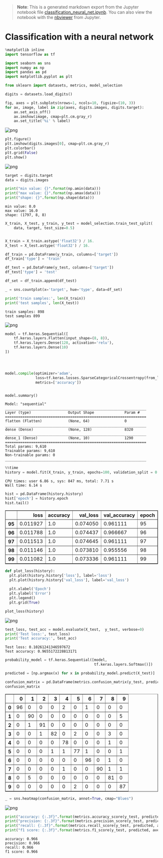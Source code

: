 >**Note**: This is a generated markdown export from the Jupyter notebook file [classification_neural_net.ipynb](classification_neural_net.ipynb).
>You can also view the notebook with the [nbviewer](https://nbviewer.jupyter.org/github/rueedlinger/machine-learning-snippets/blob/master/notebooks/supervised/neural_net/classification_neural_net.ipynb) from Jupyter. 

# Classification with a neural network


```python
%matplotlib inline
import tensorflow as tf

import seaborn as sns
import numpy as np
import pandas as pd
import matplotlib.pyplot as plt

from sklearn import datasets, metrics, model_selection
```


```python
digits = datasets.load_digits()

fig, axes = plt.subplots(nrows=1, ncols=10, figsize=(10, 3))
for ax, image, label in zip(axes, digits.images, digits.target):
    ax.set_axis_off()
    ax.imshow(image, cmap=plt.cm.gray_r)
    ax.set_title('%i' % label)
```


    
![png](classification_neural_net_files/classification_neural_net_2_0.png)
    



```python
plt.figure()
plt.imshow(digits.images[0], cmap=plt.cm.gray_r)
plt.colorbar()
plt.grid(False)
plt.show()
```


    
![png](classification_neural_net_files/classification_neural_net_3_0.png)
    



```python
target = digits.target
data = digits.images

print("min value: {}".format(np.amin(data)))
print("max value: {}".format(np.amax(data)))
print("shape: {}".format(np.shape(data)))
```

    min value: 0.0
    max value: 16.0
    shape: (1797, 8, 8)



```python
X_train, X_test, y_train, y_test = model_selection.train_test_split(
    data, target, test_size=0.5)


X_train = X_train.astype('float32') / 16.
X_test = X_test.astype('float32') / 16.

df_train = pd.DataFrame(y_train, columns=['target'])
df_train['type'] = 'train'

df_test = pd.DataFrame(y_test, columns=['target'])
df_test['type'] = 'test'

df_set = df_train.append(df_test)

_ = sns.countplot(x='target', hue='type', data=df_set)     

print('train samples:', len(X_train))
print('test samples', len(X_test))
```

    train samples: 898
    test samples 899



    
![png](classification_neural_net_files/classification_neural_net_5_1.png)
    



```python
model = tf.keras.Sequential([
    tf.keras.layers.Flatten(input_shape=(8, 8)),
    tf.keras.layers.Dense(128, activation='relu'),
    tf.keras.layers.Dense(10)
])




model.compile(optimizer='adam',
              loss=tf.keras.losses.SparseCategoricalCrossentropy(from_logits=True),
              metrics=['accuracy'])


model.summary()
```

    Model: "sequential"
    _________________________________________________________________
    Layer (type)                 Output Shape              Param #   
    =================================================================
    flatten (Flatten)            (None, 64)                0         
    _________________________________________________________________
    dense (Dense)                (None, 128)               8320      
    _________________________________________________________________
    dense_1 (Dense)              (None, 10)                1290      
    =================================================================
    Total params: 9,610
    Trainable params: 9,610
    Non-trainable params: 0
    _________________________________________________________________



```python
%%time
history = model.fit(X_train, y_train, epochs=100, validation_split = 0.2, verbose=0)
```

    CPU times: user 6.86 s, sys: 847 ms, total: 7.71 s
    Wall time: 6.14 s



```python
hist = pd.DataFrame(history.history)
hist['epoch'] = history.epoch
hist.tail()
```




<div>
<table border="1" class="dataframe">
  <thead>
    <tr style="text-align: right;">
      <th></th>
      <th>loss</th>
      <th>accuracy</th>
      <th>val_loss</th>
      <th>val_accuracy</th>
      <th>epoch</th>
    </tr>
  </thead>
  <tbody>
    <tr>
      <th>95</th>
      <td>0.011927</td>
      <td>1.0</td>
      <td>0.074050</td>
      <td>0.961111</td>
      <td>95</td>
    </tr>
    <tr>
      <th>96</th>
      <td>0.011788</td>
      <td>1.0</td>
      <td>0.074437</td>
      <td>0.966667</td>
      <td>96</td>
    </tr>
    <tr>
      <th>97</th>
      <td>0.011513</td>
      <td>1.0</td>
      <td>0.074645</td>
      <td>0.961111</td>
      <td>97</td>
    </tr>
    <tr>
      <th>98</th>
      <td>0.011146</td>
      <td>1.0</td>
      <td>0.073810</td>
      <td>0.955556</td>
      <td>98</td>
    </tr>
    <tr>
      <th>99</th>
      <td>0.011082</td>
      <td>1.0</td>
      <td>0.073336</td>
      <td>0.961111</td>
      <td>99</td>
    </tr>
  </tbody>
</table>
</div>




```python
def plot_loss(history):
  plt.plot(history.history['loss'], label='loss')
  plt.plot(history.history['val_loss'], label='val_loss')
  
  plt.xlabel('Epoch')
  plt.ylabel('Error')
  plt.legend()
  plt.grid(True)

plot_loss(history)
```


    
![png](classification_neural_net_files/classification_neural_net_9_0.png)
    



```python
test_loss, test_acc = model.evaluate(X_test,  y_test, verbose=0)
print('Test loss:', test_loss)
print('Test accuracy:', test_acc)
```

    Test loss: 0.10261241346597672
    Test accuracy: 0.9655172228813171



```python
probability_model = tf.keras.Sequential([model, 
                                         tf.keras.layers.Softmax()])

```


```python
predicted = [np.argmax(x) for x in probability_model.predict(X_test)]

confusion_matrix = pd.DataFrame(metrics.confusion_matrix(y_test, predicted))
confusion_matrix
```




<div>
<table border="1" class="dataframe">
  <thead>
    <tr style="text-align: right;">
      <th></th>
      <th>0</th>
      <th>1</th>
      <th>2</th>
      <th>3</th>
      <th>4</th>
      <th>5</th>
      <th>6</th>
      <th>7</th>
      <th>8</th>
      <th>9</th>
    </tr>
  </thead>
  <tbody>
    <tr>
      <th>0</th>
      <td>96</td>
      <td>0</td>
      <td>0</td>
      <td>0</td>
      <td>2</td>
      <td>0</td>
      <td>1</td>
      <td>0</td>
      <td>0</td>
      <td>0</td>
    </tr>
    <tr>
      <th>1</th>
      <td>0</td>
      <td>90</td>
      <td>0</td>
      <td>0</td>
      <td>0</td>
      <td>0</td>
      <td>0</td>
      <td>0</td>
      <td>0</td>
      <td>5</td>
    </tr>
    <tr>
      <th>2</th>
      <td>0</td>
      <td>1</td>
      <td>91</td>
      <td>0</td>
      <td>0</td>
      <td>0</td>
      <td>0</td>
      <td>0</td>
      <td>0</td>
      <td>0</td>
    </tr>
    <tr>
      <th>3</th>
      <td>0</td>
      <td>0</td>
      <td>1</td>
      <td>82</td>
      <td>0</td>
      <td>2</td>
      <td>0</td>
      <td>0</td>
      <td>3</td>
      <td>0</td>
    </tr>
    <tr>
      <th>4</th>
      <td>0</td>
      <td>0</td>
      <td>0</td>
      <td>0</td>
      <td>78</td>
      <td>0</td>
      <td>0</td>
      <td>0</td>
      <td>1</td>
      <td>0</td>
    </tr>
    <tr>
      <th>5</th>
      <td>0</td>
      <td>0</td>
      <td>0</td>
      <td>1</td>
      <td>1</td>
      <td>77</td>
      <td>1</td>
      <td>0</td>
      <td>0</td>
      <td>1</td>
    </tr>
    <tr>
      <th>6</th>
      <td>0</td>
      <td>0</td>
      <td>0</td>
      <td>0</td>
      <td>0</td>
      <td>0</td>
      <td>96</td>
      <td>0</td>
      <td>1</td>
      <td>0</td>
    </tr>
    <tr>
      <th>7</th>
      <td>0</td>
      <td>0</td>
      <td>0</td>
      <td>0</td>
      <td>1</td>
      <td>0</td>
      <td>0</td>
      <td>90</td>
      <td>1</td>
      <td>1</td>
    </tr>
    <tr>
      <th>8</th>
      <td>0</td>
      <td>5</td>
      <td>0</td>
      <td>0</td>
      <td>0</td>
      <td>0</td>
      <td>0</td>
      <td>0</td>
      <td>81</td>
      <td>0</td>
    </tr>
    <tr>
      <th>9</th>
      <td>0</td>
      <td>0</td>
      <td>0</td>
      <td>0</td>
      <td>0</td>
      <td>2</td>
      <td>0</td>
      <td>0</td>
      <td>0</td>
      <td>87</td>
    </tr>
  </tbody>
</table>
</div>




```python
_ = sns.heatmap(confusion_matrix, annot=True, cmap="Blues")
```


    
![png](classification_neural_net_files/classification_neural_net_13_0.png)
    



```python
print("accuracy: {:.3f}".format(metrics.accuracy_score(y_test, predicted)))
print("precision: {:.3f}".format(metrics.precision_score(y_test, predicted, average='weighted')))
print("recall: {:.3f}".format(metrics.recall_score(y_test, predicted, average='weighted')))
print("f1 score: {:.3f}".format(metrics.f1_score(y_test, predicted, average='weighted')))
```

    accuracy: 0.966
    precision: 0.966
    recall: 0.966
    f1 score: 0.966

